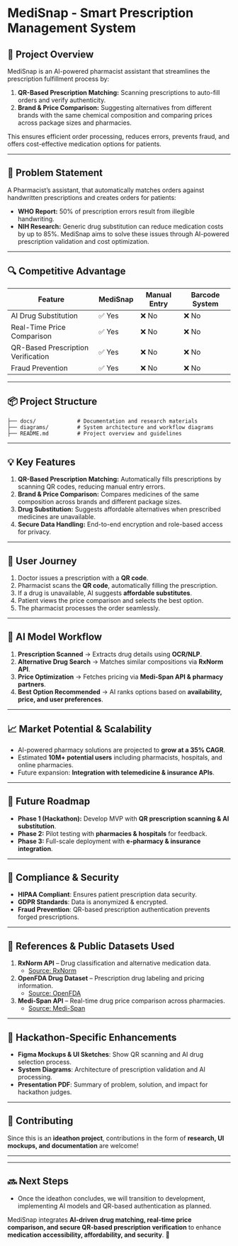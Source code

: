 # MediSnap - Smart Prescription Management System

## 🚀 Project Overview
MediSnap is an AI-powered pharmacist assistant that streamlines the prescription fulfillment process by:
1. **QR-Based Prescription Matching:** Scanning prescriptions to auto-fill orders and verify authenticity.
2. **Brand & Price Comparison:** Suggesting alternatives from different brands with the same chemical composition and comparing prices across package sizes and pharmacies.

This ensures efficient order processing, reduces errors, prevents fraud, and offers cost-effective medication options for patients.

---

## 📌 Problem Statement
A Pharmacist’s assistant, that automatically matches orders against handwritten prescriptions and creates orders for patients:
- **WHO Report:** 50% of prescription errors result from illegible handwriting.
- **NIH Research:** Generic drug substitution can reduce medication costs by up to 85%.
MediSnap aims to solve these issues through AI-powered prescription validation and cost optimization.

---

## 🔍 Competitive Advantage
| Feature             | MediSnap | Manual Entry | Barcode System |
|--------------------|----------|-------------|---------------|
| AI Drug Substitution | ✅ Yes | ❌ No | ❌ No |
| Real-Time Price Comparison | ✅ Yes | ❌ No | ❌ No |
| QR-Based Prescription Verification | ✅ Yes | ❌ No | ❌ No |
| Fraud Prevention | ✅ Yes | ❌ No | ❌ No |

---

## 📦 Project Structure
```
├── docs/             # Documentation and research materials
├── diagrams/         # System architecture and workflow diagrams
├── README.md         # Project overview and guidelines
```

---

## 💡 Key Features
1. **QR-Based Prescription Matching:** Automatically fills prescriptions by scanning QR codes, reducing manual entry errors.
2. **Brand & Price Comparison:** Compares medicines of the same composition across brands and different package sizes.
3. **Drug Substitution:** Suggests affordable alternatives when prescribed medicines are unavailable.
4. **Secure Data Handling:** End-to-end encryption and role-based access for privacy.

---

## 🏥 User Journey
1. Doctor issues a prescription with a **QR code**.
2. Pharmacist scans the **QR code**, automatically filling the prescription.
3. If a drug is unavailable, AI suggests **affordable substitutes**.
4. Patient views the price comparison and selects the best option.
5. The pharmacist processes the order seamlessly.

---

## 🤖 AI Model Workflow
1. **Prescription Scanned** → Extracts drug details using **OCR/NLP**.
2. **Alternative Drug Search** → Matches similar compositions via **RxNorm API**.
3. **Price Optimization** → Fetches pricing via **Medi-Span API & pharmacy partners**.
4. **Best Option Recommended** → AI ranks options based on **availability, price, and user preferences**.

---

## 📈 Market Potential & Scalability
- AI-powered pharmacy solutions are projected to **grow at a 35% CAGR**.
- Estimated **10M+ potential users** including pharmacists, hospitals, and online pharmacies.
- Future expansion: **Integration with telemedicine & insurance APIs**.

---

## 🚀 Future Roadmap
- **Phase 1 (Hackathon):** Develop MVP with **QR prescription scanning & AI substitution**.
- **Phase 2:** Pilot testing with **pharmacies & hospitals** for feedback.
- **Phase 3:** Full-scale deployment with **e-pharmacy & insurance integration**.

---

## 🔐 Compliance & Security
- **HIPAA Compliant**: Ensures patient prescription data security.
- **GDPR Standards**: Data is anonymized & encrypted.
- **Fraud Prevention**: QR-based prescription authentication prevents forged prescriptions.

---

## 📜 References & Public Datasets Used
1. **RxNorm API** – Drug classification and alternative medication data.  
   - [Source: RxNorm](https://lhncbc.nlm.nih.gov/RxNav/APIs/RxNormAPIs.html)
2. **OpenFDA Drug Dataset** – Prescription drug labeling and pricing information.  
   - [Source: OpenFDA](https://open.fda.gov/apis/drug/)
3. **Medi-Span API** – Real-time drug price comparison across pharmacies.  
   - [Source: Medi-Span](https://www.wolterskluwer.com/en/solutions/medi-span)

---

## 🎥 Hackathon-Specific Enhancements
- **Figma Mockups & UI Sketches**: Show QR scanning and AI drug selection process.
- **System Diagrams**: Architecture of prescription validation and AI processing.
- **Presentation PDF**: Summary of problem, solution, and impact for hackathon judges.

---

## 🤝 Contributing
Since this is an **ideathon project**, contributions in the form of **research, UI mockups, and documentation** are welcome!

---

---

## 🔜 Next Steps
- Once the ideathon concludes, we will transition to development, implementing AI models and QR-based authentication as planned.

MediSnap integrates **AI-driven drug matching, real-time price comparison, and secure QR-based prescription verification** to enhance **medication accessibility, affordability, and security**. 🚀
